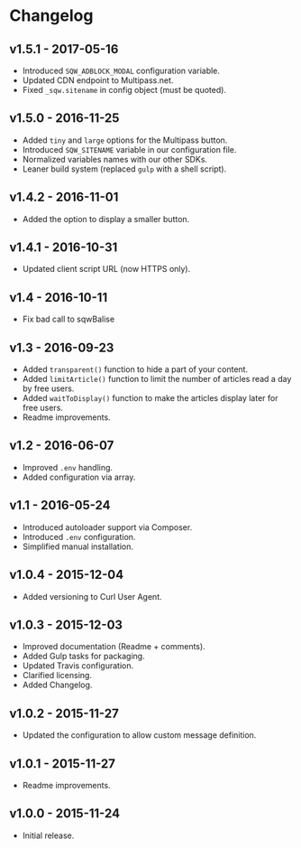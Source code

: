 # Changelog

## v1.5.1 - 2017-05-16

* Introduced `SQW_ADBLOCK_MODAL` configuration variable.
* Updated CDN endpoint to Multipass.net.
* Fixed `_sqw.sitename` in config object (must be quoted).

## v1.5.0 - 2016-11-25

* Added `tiny` and `large` options for the Multipass button.
* Introduced `SQW_SITENAME` variable in our configuration file.
* Normalized variables names with our other SDKs.
* Leaner build system (replaced `gulp` with a shell script).

## v1.4.2 - 2016-11-01

* Added the option to display a smaller button.

## v1.4.1 - 2016-10-31

* Updated client script URL (now HTTPS only).

## v1.4 - 2016-10-11

* Fix bad call to sqwBalise

## v1.3 - 2016-09-23

* Added `transparent()` function to hide a part of your content.
* Added `limitArticle()` function to limit the number of articles read a day by free users.
* Added `waitToDisplay()` function to make the articles display later for free users.
* Readme improvements.

## v1.2 - 2016-06-07

* Improved `.env` handling.
* Added configuration via array.

## v1.1 - 2016-05-24

* Introduced autoloader support via Composer.
* Introduced `.env` configuration.
* Simplified manual installation.

## v1.0.4 - 2015-12-04

* Added versioning to Curl User Agent.

## v1.0.3 - 2015-12-03

* Improved documentation (Readme + comments).
* Added Gulp tasks for packaging.
* Updated Travis configuration.
* Clarified licensing.
* Added Changelog.

## v1.0.2 - 2015-11-27

* Updated the configuration to allow custom message definition.

## v1.0.1 - 2015-11-27

* Readme improvements.

## v1.0.0 - 2015-11-24

* Initial release.

